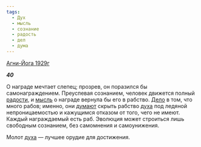 ```yaml
---
tags:
  - Дух
  - мысль
  - сознание
  - радость
  - дел
  - дума
---
```

[Агни-Йога 1929г](https://127.0.0.1:4002/agni/1929)

___40___

О награде мечтает слепец; прозрев, он поразился бы самонаграждением. Преуспевая сознанием, человек движется полный [радости](../../../tags/#радость), и [мысль](../../../tags/#мысль) о награде вернула бы его в рабство. [Дело](../../../tags/#дел) в том, что много рабов; именно, они [думают](../../../tags/#дума) скрыть рабство [духа](../../../tags/#Дух) под ледяной непроницаемостью и кажущимся отказом от того, чего не имеют. Каждый награждаемый есть раб. Эволюция может строиться лишь свободным сознанием, без самомнения и самоунижения.   

Молот [духа](../../../tags/#Дух) — лучшее орудие для достижения.